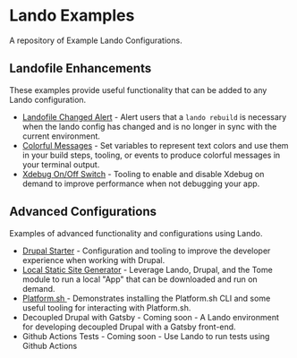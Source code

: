 # Lando Examples

A repository of Example Lando Configurations.

## Landofile Enhancements

These examples provide useful functionality that can be added to any Lando configuration.

- [Landofile Changed Alert](https://github.com/AaronFeledy/lando-examples/tree/master/landofile-changed-alert) - Alert users that a `lando rebuild` is necessary when the lando config has changed and is no longer in sync with the current environment.
- [Colorful Messages](https://github.com/AaronFeledy/lando-examples/tree/master/colorful-messages) - Set variables to represent text colors and use them in your build steps, tooling, or events to produce colorful messages in your terminal output.
- [Xdebug On/Off Switch](https://github.com/AaronFeledy/lando-examples/tree/master/xdebug) - Tooling to enable and disable Xdebug on demand to improve performance when not debugging your app.

## Advanced Configurations

Examples of advanced functionality and configurations using Lando.
- [Drupal Starter](https://github.com/AaronFeledy/lando-examples/tree/master/drupal) - Configuration and tooling to improve the developer experience when working with Drupal.
- [Local Static Site Generator](https://github.com/AaronFeledy/lando-examples/tree/master/tome) - Leverage Lando, Drupal, and the Tome module to run a local "App" that can be downloaded and run on demand.
- [Platform.sh ](https://github.com/AaronFeledy/lando-examples/tree/master/platformsh) - Demonstrates installing the Platform.sh CLI and some useful tooling for interacting with Platform.sh.
- Decoupled Drupal with Gatsby - Coming soon - A Lando environment for developing decoupled Drupal with a Gatsby front-end.
- Github Actions Tests - Coming soon - Use Lando to run tests using Github Actions